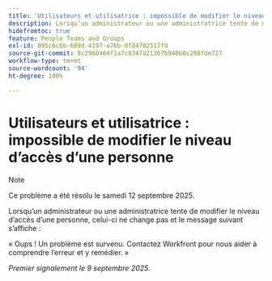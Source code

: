```yaml
---
title: 'Utilisateurs et utilisatrice : impossible de modifier le niveau d’accès d’une personne'
description: Lorsqu’un administrateur ou une administratrice tente de modifier le niveau d’accès d’une personne, celui-ci ne change pas et un message d’erreur s’affiche.
hidefromtoc: true
feature: People Teams and Groups
exl-id: 095c6c6b-609d-4197-a76b-0f84782517fd
source-git-commit: 8c2968464f1a7c8347a21367b940b8c298fde727
workflow-type: tm+mt
source-wordcount: '94'
ht-degree: 100%

---
```


# Utilisateurs et utilisatrice : impossible de modifier le niveau d’accès d’une personne

>[!NOTE]
>
>Ce problème a été résolu le samedi 12 septembre 2025.

Lorsqu’un administrateur ou une administratrice tente de modifier le niveau d’accès d’une personne, celui-ci ne change pas et le message suivant s’affiche :

« Oups ! Un problème est survenu. Contactez Workfront pour nous aider à comprendre l’erreur et y remédier. »

_Premier signalement le 9 septembre 2025._
